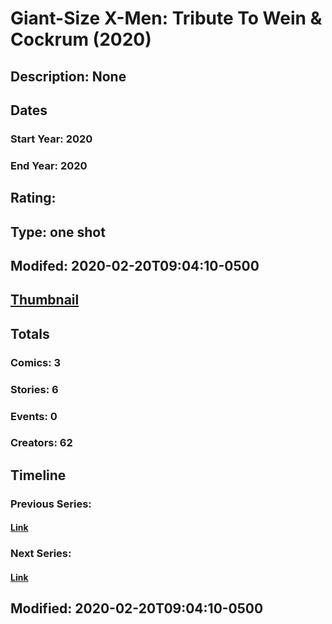 # Giant-Size X-Men: Tribute To Wein & Cockrum (2020)
## Description: None
## Dates
### Start Year: 2020
### End Year: 2020
## Rating: 
## Type: one shot
## Modifed: 2020-02-20T09:04:10-0500
## [Thumbnail](http://i.annihil.us/u/prod/marvel/i/mg/b/40/image_not_available.jpg)
## Totals
### Comics: 3
### Stories: 6
### Events: 0
### Creators: 62
## Timeline
### Previous Series: 
#### [Link]()
### Next Series: 
#### [Link]()
## Modified: 2020-02-20T09:04:10-0500